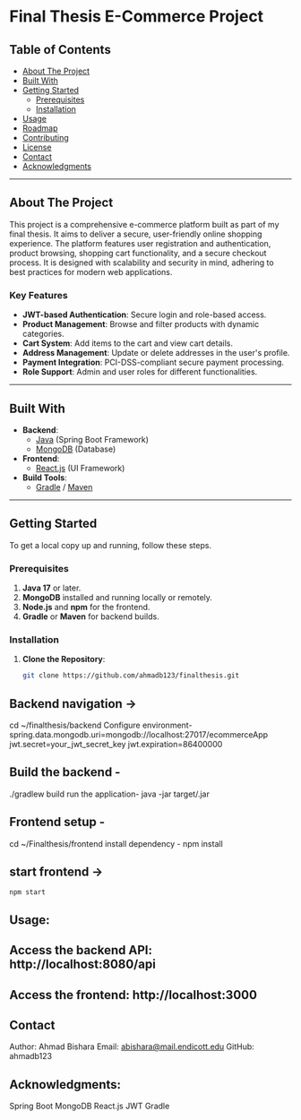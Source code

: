 # Final Thesis E-Commerce Project

## Table of Contents
- [About The Project](#about-the-project)
- [Built With](#built-with)
- [Getting Started](#getting-started)
  - [Prerequisites](#prerequisites)
  - [Installation](#installation)
- [Usage](#usage)
- [Roadmap](#roadmap)
- [Contributing](#contributing)
- [License](#license)
- [Contact](#contact)
- [Acknowledgments](#acknowledgments)

---

## About The Project
This project is a comprehensive e-commerce platform built as part of my final thesis. It aims to deliver a secure, user-friendly online shopping experience. The platform features user registration and authentication, product browsing, shopping cart functionality, and a secure checkout process. It is designed with scalability and security in mind, adhering to best practices for modern web applications.

### Key Features
- **JWT-based Authentication**: Secure login and role-based access.
- **Product Management**: Browse and filter products with dynamic categories.
- **Cart System**: Add items to the cart and view cart details.
- **Address Management**: Update or delete addresses in the user's profile.
- **Payment Integration**: PCI-DSS-compliant secure payment processing.
- **Role Support**: Admin and user roles for different functionalities.

---

## Built With
- **Backend**:
  - [Java](https://www.java.com/) (Spring Boot Framework)
  - [MongoDB](https://www.mongodb.com/) (Database)
- **Frontend**:
  - [React.js](https://reactjs.org/) (UI Framework)
- **Build Tools**:
  - [Gradle](https://gradle.org/) / [Maven](https://maven.apache.org/)

---

## Getting Started

To get a local copy up and running, follow these steps.

### Prerequisites
1. **Java 17** or later.
2. **MongoDB** installed and running locally or remotely.
3. **Node.js** and **npm** for the frontend.
4. **Gradle** or **Maven** for backend builds.

### Installation

1. **Clone the Repository**:
   ```bash
   git clone https://github.com/ahmadb123/finalthesis.git
  ## Backend navigation ->
  cd ~/finalthesis/backend
  Configure environment-
  spring.data.mongodb.uri=mongodb://localhost:27017/ecommerceApp
  jwt.secret=your_jwt_secret_key
  jwt.expiration=86400000
  
  ## Build the backend - 
  ./gradlew build
  run the application-
  java -jar target/<your-jar-file>.jar

  ## Frontend setup - 
  cd ~/Finalthesis/frontend
    install dependency - 
    npm install
  ## start frontend -> 
    npm start 

  
## Usage: 
## Access the backend API: http://localhost:8080/api
## Access the frontend: http://localhost:3000


## Contact
 Author: Ahmad Bishara
 Email: abishara@mail.endicott.edu
 GitHub: ahmadb123


## Acknowledgments: 
   Spring Boot
   MongoDB
   React.js
   JWT
   Gradle




  


